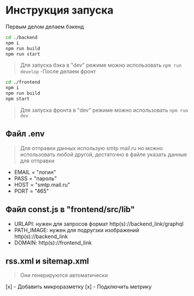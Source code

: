 # Инструкция запуска

Первым делом делаем бэкенд

```sh
cd ./backend
npm i
npm run build
npm run start
```

> Для запуска бэка в "dev" режиме можно использовать `npm run develop`
> -После делаем фронт

```sh
cd ./frontend
npm i
npm run build
npm start
```

> Для запуска фронта в "dev" режиме можно использовать `npm run dev`

## Файл .env

> Для отправки данных использую smtp mail.ru но можно использовать любой другой, достаточно в файле указать данные для отправки

- EMAIL = "логин"
- PASS = "пароль"
- HOST = "smtp.mail.ru"
- PORT = "465"

## Файл const.js в "frontend/src/lib"

- URLAPI: нужен для запросов формат http(s)://backend_link/graphql
- PATH_IMAGE: нужен для подругзки изображений http(s)://backend_link
- DOMAIN: http(s)://frontend_link

## rss.xml и sitemap.xml

> Они генерируются автоматически

[x] - Добавить микроразметку
[x] - Подключить метрику
